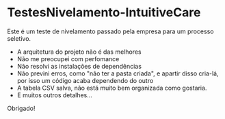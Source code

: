 # TestesNivelamento-IntuitiveCare

Este é um teste de nivelamento passado pela empresa para um processo seletivo.

- A arquitetura do projeto não é das melhores
- Não me preocupei com perfomance
- Não resolvi as instalações de dependências
- Não previni erros, como "não ter a pasta criada", e apartir disso cria-lá, por isso um código acaba dependendo do outro
- A tabela CSV salva, não está muito bem organizada como gostaria.
- E muitos outros detalhes...

Obrigado!
